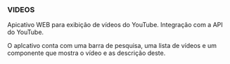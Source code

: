 ### VIDEOS

Apicativo WEB para exibição de vídeos do YouTube. Integração com a API do YouTube.

O aplcativo conta com uma barra de pesquisa, uma lista de vídeos e um componente que mostra o vídeo e as descrição deste.

